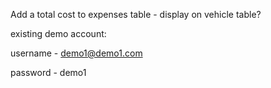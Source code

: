 Add a total cost to expenses table - display on vehicle table?


existing demo account:

username - demo1@demo1.com 

password - demo1
